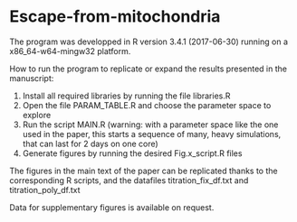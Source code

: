 # Escape-from-mitochondria
The program was developped in R version 3.4.1 (2017-06-30) running on a x86_64-w64-mingw32 platform.

How to run the program to replicate or expand the results presented in the manuscript:
1. Install all required libraries by running the file libraries.R
2. Open the file PARAM_TABLE.R and choose the parameter space to explore
3. Run the script MAIN.R (warning: with a parameter space like the one used in the paper, this starts a sequence of many, heavy simulations, that can last for 2 days on one core)
4. Generate figures by running the desired Fig.x_script.R files

The figures in the main text of the paper can be replicated thanks to the corresponding R scripts, and the datafiles titration_fix_df.txt and titration_poly_df.txt

Data for supplementary figures is available on request.
